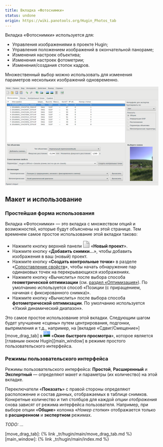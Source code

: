 ```yaml
---
title: Вкладка «Фотоснимки»
status: undone
origin: https://wiki.panotools.org/Hugin_Photos_tab
---
```

Вкладка «Фотоснимки» используется для:

* Управления изображениями в проекте Hugin;
* Управления положением изображений в окончательной панораме;
* Изменения настроек объектива;
* Изменения настроек фотометрии;
* Изменения/создания стопок кадров.

Множественный выбор можно использовать для изменения параметров нескольких изображений одновременно.

![Скриншот вкладки «Фотоснимки»](/assets/img/tr/photos-tab.png)

## Макет и использование

### Простейшая форма использования

Вкладка «Фотоснимки» — это вкладка с множеством опций и возможностей, которые будут объяснены на этой странице.
Тем временем самое простое использование этой вкладки таково:

* Нажмите кнопку верхней панели ![](/assets/img/tr/btn-new.png) «**Новый проект**».
* Нажмите кнопку «**Добавить снимки...**», чтобы добавить изображения в ваш (новый) проект.
* Нажмите кнопку «**Создать контрольные точки**» в разделе «[Сопоставление свойств](#feature-matching)»,
  чтобы начать обнаружение пар одинаковых точек на перекрывающихся изображениях.
* Нажмите кнопку «Вычислить» после выбора способа **геометрической оптимизации** (см. [раздел «Оптимизация»](#optimise)).
  По умолчанию используется способ «Позиции (с приращением, начиная с фиксированного снимка)».
* Нажмите кнопку «Вычислить» после выбора способа **фотометрической оптимизации**. По умолчанию используется «Узкий динамический диапазон».

Это самое простое использование этой вкладки. Следующим шагом будет улучшение «сцены» путем центрирования, подгонки, выпрямления и т.д., например,
на [вкладке «Сдвиг/Смещение»][move_drag_tab] в ![](/assets/img/tr/btn-fast-preview.png) «**Окне быстрого просмотра**», которое является
[главным окном Hugin][main_window] в режиме простого пользовательского интерфейса.

### Режимы пользовательского интерфейса

Режимы пользовательского интерфейса: **Простой**, **Расширенный** и **Экспертный** — определяют макет и параметры (их количество) на этой вкладке.

Переключатели «**Показать**» с правой стороны определяют расположение и состав данных, отображаемых в таблице снимков.
Конкретные количество и тип столбцов для каждой *опции отображения* снова зависят от режима интерфейса пользователя.
Например, при выборе опции «**Общие**» колонка «*Номер стопки*» отображается только в **расширенном** и **экспертном** режимах.

*TODO: ...*
<!-- TODO: ... -->

[move_drag_tab]: {% link _tr/hugin/main/move_drag_tab.md %}
[main_window]: {% link _tr/hugin/main/index.md %}

